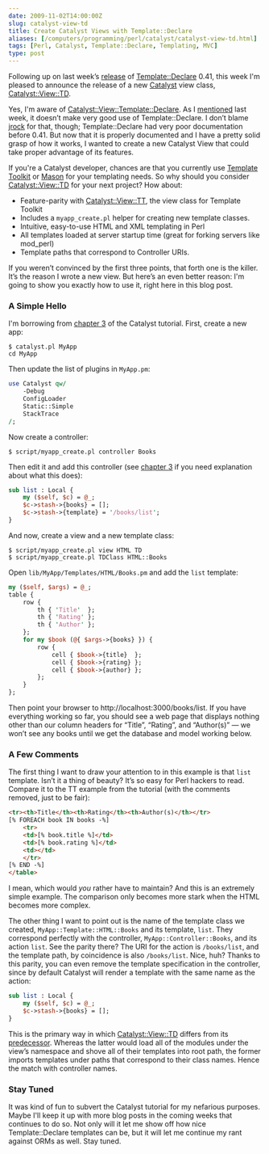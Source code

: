 ```yaml
--- 
date: 2009-11-02T14:00:00Z
slug: catalyst-view-td
title: Create Catalyst Views with Template::Declare
aliases: [/computers/programming/perl/catalyst/catalyst-view-td.html]
tags: [Perl, Catalyst, Template::Declare, Templating, MVC]
type: post
---
```


Following up on last week’s [release] of [Template::Declare] 0.41, this week I'm
pleased to announce the release of a new [Catalyst] view class,
[Catalyst::View::TD].

Yes, I'm aware of [Catalyst::View::Template::Declare]. As I [mentioned][release]
last week, it doesn’t make very good use of Template::Declare. I don’t blame
[jrock] for that, though; Template::Declare had very poor documentation before
0.41. But now that it is properly documented and I have a pretty solid grasp of
how it works, I wanted to create a new Catalyst View that could take proper
advantage of its features.

If you're a Catalyst developer, chances are that you currently use [Template
Toolkit] or [Mason] for your templating needs. So why should you consider
[Catalyst::View::TD] for your next project? How about:

-   Feature-parity with [Catalyst::View::TT], the view class for Template
    Toolkit
-   Includes a `myapp_create.pl` helper for creating new template classes.
-   Intuitive, easy-to-use HTML and XML templating in Perl
-   All templates loaded at server startup time (great for forking servers like
    mod\_perl)
-   Template paths that correspond to Controller URIs.

If you weren’t convinced by the first three points, that forth one is the
killer. It’s the reason I wrote a new view. But here’s an even better reason:
I'm going to show you exactly how to use it, right here in this blog post.

### A Simple Hello

I'm borrowing from [chapter 3] of the Catalyst tutorial. First, create a new
app:

    $ catalyst.pl MyApp
    cd MyApp

Then update the list of plugins in `MyApp.pm`:

```perl
use Catalyst qw/
    -Debug
    ConfigLoader
    Static::Simple
    StackTrace
/;
```
Now create a controller:

    $ script/myapp_create.pl controller Books

Then edit it and add this controller (see [chapter 3] if you need explanation
about what this does):

```perl
sub list : Local {
    my ($self, $c) = @_;
    $c->stash->{books} = [];
    $c->stash->{template} = '/books/list';
}
```

And now, create a view and a new template class:

    $ script/myapp_create.pl view HTML TD
    $ script/myapp_create.pl TDClass HTML::Books

Open `lib/MyApp/Templates/HTML/Books.pm` and add the `list` template:

```perl
my ($self, $args) = @_;
table {
    row {
        th { 'Title'  };
        th { 'Rating' };
        th { 'Author' };
    };
    for my $book (@{ $args->{books} }) {
        row {
            cell { $book->{title}  };
            cell { $book->{rating} };
            cell { $book->{author} };
        };
    }
};
```

Then point your browser to http://localhost:3000/books/list. If you have
everything working so far, you should see a web page that displays nothing other
than our column headers for “Title”, “Rating”, and “Author(s)” — we won’t see
any books until we get the database and model working below.

### A Few Comments

The first thing I want to draw your attention to in this example is that `list`
template. Isn’t it a thing of beauty? It’s so easy for Perl hackers to read.
Compare it to the TT example from the tutorial (with the comments removed, just
to be fair):

``` html
<tr><th>Title</th><th>Rating</th><th>Author(s)</th></tr>
[% FOREACH book IN books -%]
    <tr>
    <td>[% book.title %]</td>
    <td>[% book.rating %]</td>
    <td></td>
    </tr>
[% END -%]
</table>
```

I mean, which would *you* rather have to maintain? And this is an extremely
simple example. The comparison only becomes more stark when the HTML becomes
more complex.

The other thing I want to point out is the name of the template class we
created, `MyApp::Template::HTML::Books` and its template, `list`. They
correspond perfectly with the controller, `MyApp::Controller::Books`, and its
action `list`. See the parity there? The URI for the action is `/books/list`,
and the template path, by coincidence is also `/books/list`. Nice, huh? Thanks
to this parity, you can even remove the template specification in the
controller, since by default Catalyst will render a template with the same name
as the action:

```perl
sub list : Local {
    my ($self, $c) = @_;
    $c->stash->{books} = [];
}
```

This is the primary way in which [Catalyst::View::TD] differs from its
[predecessor][Catalyst::View::Template::Declare]. Whereas the latter would load
all of the modules under the view’s namespace and shove all of their templates
into root path, the former imports templates under paths that correspond to
their class names. Hence the match with controller names.

### Stay Tuned

It was kind of fun to subvert the Catalyst tutorial for my nefarious purposes.
Maybe I'll keep it up with more blog posts in the coming weeks that continues to
do so. Not only will it let me show off how nice Template::Declare templates can
be, but it will let me continue my rant against ORMs as well. Stay tuned.

  [release]: /computers/programming/perl/modules/template-declare-documented.html
    "Template Declare Explained"
  [Template::Declare]: https://metacpan.org/pod/Template::Declare
    "Template::Declare on CPAN"
  [Catalyst]: http://www.catalystframework.org/
  [Catalyst::View::TD]: https://metacpan.org/pod/Catalyst::View::TD
    "Catalyst::View::TD on CPAN"
  [Catalyst::View::Template::Declare]: https://metacpan.org/pod/Catalyst::View::Template::Declare
  [jrock]: http://blog.jrock.us/
  [Template Toolkit]: https://metacpan.org/pod/Template
    "Template Toolkit on CPAN"
  [Mason]: https://metacpan.org/pod/HTML::Mason "Mason on CPAN"
  [Catalyst::View::TT]: https://metacpan.org/pod/Catalyst::View::TT
    "Catalyst::View::TT"
  [chapter 3]: https://metacpan.org/pod/Catalyst::Manual::Tutorial::03_MoreCatalystBasics
    "Catalyst Tutorial - Chapter 3: More Catalyst Application Development Basics"

